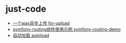 # just-code

* [一个ajax异步上传 for-upload](https://github.com/heropoo/just-code/tree/master/for-upload)
* [symfony-routing组件使用示例 symfony-routing-demo](https://github.com/heropoo/just-code/tree/master/symfony-route-demo)
* [自动加载 autoload](https://github.com/heropoo/just-code/tree/master/autoload)
